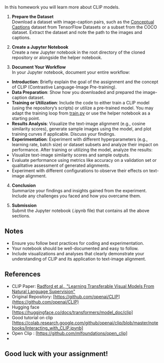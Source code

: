 
In this homework you will learn more about CLIP models.

1. **Prepare the Dataset**  
Download a dataset with image-caption pairs, such as the [Conceptual Captions](https://github.com/google-research-datasets/conceptual-captions) dataset from TensorFlow Datasets or a subset from the COCO dataset. Extract the dataset and note the path to the images and captions.

2. **Create a Jupyter Notebook**  
Create a new Jupyter notebook in the root directory of the cloned repository or alongside the helper notebook.

3. **Document Your Workflow**  
In your Jupyter notebook, document your entire workflow:
- **Introduction**: Briefly explain the goal of the assignment and the concept of CLIP (Contrastive Language-Image Pre-training).
- **Data Preparation**: Show how you downloaded and prepared the image-caption dataset.
- **Training or Utilization**: Include the code to either train a CLIP model (using the repository’s scripts) or utilize a pre-trained model. You may adapt the training loop from [train.py](https://github.com/openai/CLIP/blob/main/train.py) or use the helper notebook as a starting point.
- **Results Analysis**: Visualize the text-image alignment (e.g., cosine similarity scores), generate sample images using the model, and plot training curves if applicable. Discuss your findings.
- **Experimentation**: Experiment with different hyperparameters (e.g., learning rate, batch size) or dataset subsets and analyze their impact on performance.
After training or utilizing the model, analyze the results:
- Visualize text-image similarity scores and sample outputs.
- Evaluate performance using metrics like accuracy on a validation set or qualitative assessment of generated alignments.
- Experiment with different configurations to observe their effects on text-image alignment.

4. **Conclusion**  
Summarize your findings and insights gained from the experiment. Include any challenges you faced and how you overcame them.

5. **Submission**  
Submit the Jupyter notebook (.ipynb file) that contains all the above sections.

## Notes
- Ensure you follow best practices for coding and experimentation.
- Your notebook should be well-documented and easy to follow.
- Include visualizations and analyses that clearly demonstrate your understanding of CLIP and its application to text-image alignment.

## References
- CLIP Paper: [Radford et al., "Learning Transferable Visual Models From Natural Language Supervision"](https://arxiv.org/abs/2103.00020)
- Original Repository: [https://github.com/openai/CLIP](https://github.com/openai/CLIP)
- Hugging face [https://huggingface.co/docs/transformers/model_doc/clip]
- Good tutorial on clip [https://colab.research.google.com/github/openai/clip/blob/master/notebooks/Interacting_with_CLIP.ipynb]
- Open Clip : [https://github.com/mlfoundations/open_clip]
- 

## Good luck with your assignment!
